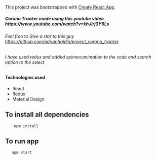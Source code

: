 This project was bootstrapped with [Create React App](https://github.com/facebook/create-react-app).

##### Corono Tracker made using this youtube video https://www.youtube.com/watch?v=khJlrj3Y6Ls

###### Feel free to Give a star to this guy https://github.com/adrianhajdin/project_corona_tracker

###### I have used redux and added spinner,animation to the code and search option to the select

#### Technologies used

- React
- Redux
- Material Design

## To install all dependencies

```
    npm install
```

## To run app

```
   npm start

```
